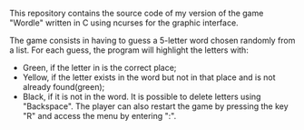 This repository contains the source code of my version of the game "Wordle" written in C using ncurses for the graphic interface.

The game consists in having to guess a 5-letter word chosen randomly from a list.
For each guess, the program will highlight the letters with:
  - Green, if the letter in is the correct place;
  - Yellow, if the letter exists in the word but not in that place and is not already found(green);
  - Black, if it is not in the word.
It is possible to delete letters using "Backspace".
The player can also restart the game by pressing the key "R" and access the menu by entering ":".
